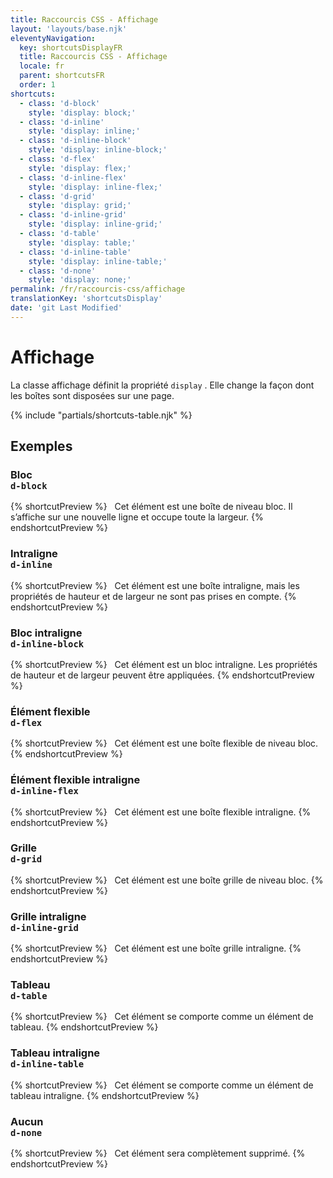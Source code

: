 ```yaml
---
title: Raccourcis CSS - Affichage
layout: 'layouts/base.njk'
eleventyNavigation:
  key: shortcutsDisplayFR
  title: Raccourcis CSS - Affichage
  locale: fr
  parent: shortcutsFR
  order: 1
shortcuts:
  - class: 'd-block'
    style: 'display: block;'
  - class: 'd-inline'
    style: 'display: inline;'
  - class: 'd-inline-block'
    style: 'display: inline-block;'
  - class: 'd-flex'
    style: 'display: flex;'
  - class: 'd-inline-flex'
    style: 'display: inline-flex;'
  - class: 'd-grid'
    style: 'display: grid;'
  - class: 'd-inline-grid'
    style: 'display: inline-grid;'
  - class: 'd-table'
    style: 'display: table;'
  - class: 'd-inline-table'
    style: 'display: inline-table;'
  - class: 'd-none'
    style: 'display: none;'
permalink: /fr/raccourcis-css/affichage
translationKey: 'shortcutsDisplay'
date: 'git Last Modified'
---
```


# Affichage

La classe affichage définit la propriété `display` . Elle change la façon dont les boîtes sont disposées sur une page.

{% include "partials/shortcuts-table.njk" %}

## Exemples

<!-- TODO: Improve examples -->

### Bloc<br/>`d-block`

{% shortcutPreview %}
<span class="d-block">
  Cet élément est une boîte de niveau bloc. Il s’affiche sur une nouvelle ligne et occupe toute la largeur.
</span>
{% endshortcutPreview %}

### Intraligne<br/>`d-inline`

{% shortcutPreview %}
<span class="d-inline">
  Cet élément est une boîte intraligne, mais les propriétés de hauteur et de largeur ne sont pas prises en compte.
</span>
{% endshortcutPreview %}

### Bloc intraligne<br/>`d-inline-block`

{% shortcutPreview %}
<span class="d-inline-block">
  Cet élément est un bloc intraligne. Les propriétés de hauteur et de largeur peuvent être appliquées.
</span>
{% endshortcutPreview %}

### Élément flexible<br/>`d-flex`

{% shortcutPreview %}
<span class="d-flex">
  Cet élément est une boîte flexible de niveau bloc.
</span>
{% endshortcutPreview %}

### Élément flexible intraligne<br/>`d-inline-flex`

{% shortcutPreview %}
<span class="d-inline-flex">
  Cet élément est une boîte flexible intraligne.
</span>
{% endshortcutPreview %}

### Grille <br/>`d-grid`

{% shortcutPreview %}
<span class="d-grid">
  Cet élément est une boîte grille de niveau bloc.
</span>
{% endshortcutPreview %}

### Grille intraligne<br/>`d-inline-grid`

{% shortcutPreview %}
<span class="d-inline-grid">
  Cet élément est une boîte grille intraligne.
</span>
{% endshortcutPreview %}

### Tableau<br/>`d-table`

{% shortcutPreview %}
<span class="d-table">
  Cet élément se comporte comme un élément de tableau.
</span>
{% endshortcutPreview %}

### Tableau intraligne<br/>`d-inline-table`

{% shortcutPreview %}
<span class="d-inline-table">
  Cet élément se comporte comme un élément de tableau intraligne.
</span>
{% endshortcutPreview %}

### Aucun<br/>`d-none`

{% shortcutPreview %}
<span class="d-none">
  Cet élément sera complètement supprimé.
</span>
{% endshortcutPreview %}
